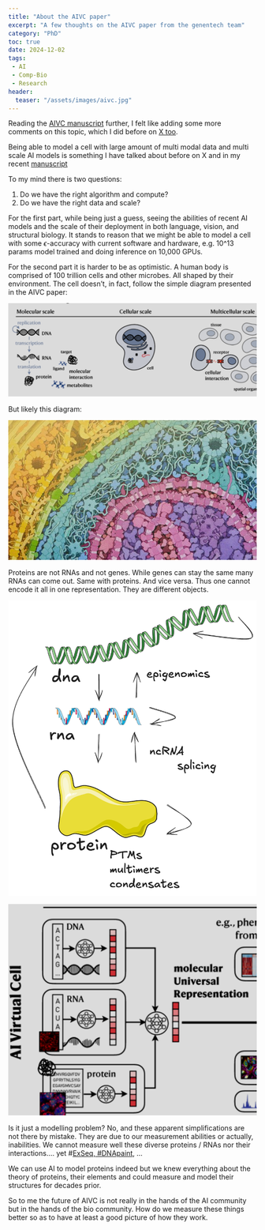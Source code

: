 ```yaml
---
title: "About the AIVC paper"
excerpt: "A few thoughts on the AIVC paper from the genentech team"
category: "PhD"
toc: true
date: 2024-12-02
tags:
 - AI
 - Comp-Bio
 - Research
header:
  teaser: "/assets/images/aivc.jpg"
---
```


Reading the [AIVC manuscript](https://arxiv.org/pdf/2409.11654) further, I felt like adding some more comments on this topic, which I did before on [X too](https://x.com/jkobject/status/1836657509483888857).

Being able to model a cell with large amount of multi modal data and multi scale AI models is something I have talked about before on X and in my recent [manuscript](https://www.biorxiv.org/content/10.1101/2024.07.29.605556v1)

To my mind there is two questions:

1. Do we have the right algorithm and compute?
2. Do we have the right data and scale?

For the first part, while being just a guess, seeing the abilities of recent AI models and the scale of their deployment in both language, vision, and structural biology. It stands to reason that we might be able to model a cell with some $\epsilon$-accuracy with current software and hardware, e.g. 10^13 params model trained and doing inference on 10,000 GPUs.

For the second part it is harder to be as optimistic. A human body is comprised of 100 trillion cells and other microbes. All shaped by their environment. The cell doesn’t, in fact, follow the simple diagram presented in the AIVC paper:

![schema](/assets/images/schema.png)

But likely this diagram:

![aivc](/assets/images/aivc.jpg)

Proteins are not RNAs and not genes. While genes can stay the same many RNAs can come out. Same with proteins. And vice versa. Thus one cannot encode it all in one representation. They are different objects.

![true dogma](/assets/images/true-dogma.png)


![universal mol representation](/assets/images/universal-mol-representation.png)

Is it just a modelling problem? No, and these apparent simplifications are not there by mistake. They are due to our measurement abilities or actually, inabilities. We cannot measure well these diverse proteins / RNAs nor their interactions…. yet #[ExSeq, #DNApaint](https://x.com/jkobject/status/1839993136048746565), …

We can use AI to model proteins indeed but we knew everything about the theory of proteins, their elements and could measure and model their structures for decades prior. 

So to me the future of AIVC is not really in the hands of the AI community but in the hands of the bio community. How do we measure these things better so as to have at least a good picture of how they work. 
